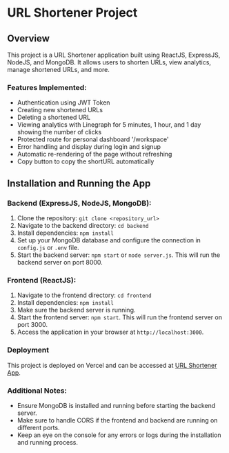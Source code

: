 # URL Shortener Project

## Overview
This project is a URL Shortener application built using ReactJS, ExpressJS, NodeJS, and MongoDB. It allows users to shorten URLs, view analytics, manage shortened URLs, and more.

### Features Implemented:
- Authentication using JWT Token
- Creating new shortened URLs
- Deleting a shortened URL
- Viewing analytics with Linegraph for 5 minutes, 1 hour, and 1 day showing the number of clicks
- Protected route for personal dashboard '/workspace'
- Error handling and display during login and signup
- Automatic re-rendering of the page without refreshing
- Copy button to copy the shortURL automatically

## Installation and Running the App

### Backend (ExpressJS, NodeJS, MongoDB):
1. Clone the repository: `git clone <repository_url>`
2. Navigate to the backend directory: `cd backend`
3. Install dependencies: `npm install`
4. Set up your MongoDB database and configure the connection in `config.js` or `.env` file.
5. Start the backend server: `npm start` or `node server.js`. This will run the backend server on port 8000.

### Frontend (ReactJS):
1. Navigate to the frontend directory: `cd frontend`
2. Install dependencies: `npm install`
3. Make sure the backend server is running.
4. Start the frontend server: `npm start`. This will run the frontend server on port 3000.
5. Access the application in your browser at `http://localhost:3000`.

### Deployment
This project is deployed on Vercel and can be accessed at [URL Shortener App](https://url-shortner-client-two.vercel.app/).

### Additional Notes:
- Ensure MongoDB is installed and running before starting the backend server.
- Make sure to handle CORS if the frontend and backend are running on different ports.
- Keep an eye on the console for any errors or logs during the installation and running process.
